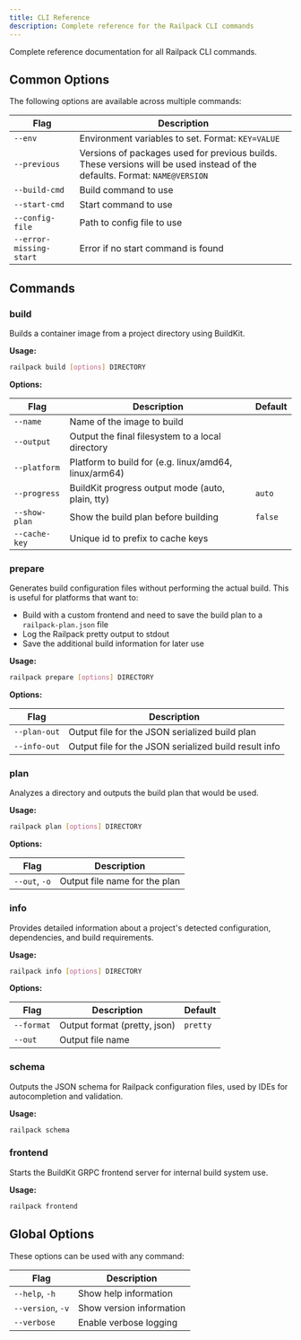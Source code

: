 ```yaml
---
title: CLI Reference
description: Complete reference for the Railpack CLI commands
---
```


Complete reference documentation for all Railpack CLI commands.

## Common Options

The following options are available across multiple commands:

| Flag                    | Description                                                                                                                |
| ----------------------- | -------------------------------------------------------------------------------------------------------------------------- |
| `--env`                 | Environment variables to set. Format: `KEY=VALUE`                                                                          |
| `--previous`            | Versions of packages used for previous builds. These versions will be used instead of the defaults. Format: `NAME@VERSION` |
| `--build-cmd`           | Build command to use                                                                                                       |
| `--start-cmd`           | Start command to use                                                                                                       |
| `--config-file`         | Path to config file to use                                                                                                 |
| `--error-missing-start` | Error if no start command is found                                                                                         |

## Commands

### build

Builds a container image from a project directory using BuildKit.

**Usage:**

```bash
railpack build [options] DIRECTORY
```

**Options:**

| Flag          | Description                                           | Default |
| ------------- | ----------------------------------------------------- | ------- |
| `--name`      | Name of the image to build                            |         |
| `--output`    | Output the final filesystem to a local directory      |         |
| `--platform`  | Platform to build for (e.g. linux/amd64, linux/arm64) |         |
| `--progress`  | BuildKit progress output mode (auto, plain, tty)      | `auto`  |
| `--show-plan` | Show the build plan before building                   | `false` |
| `--cache-key` | Unique id to prefix to cache keys                     |         |

### prepare

Generates build configuration files without performing the actual build. This is
useful for platforms that want to:

- Build with a custom frontend and need to save the build plan to a
  `railpack-plan.json` file
- Log the Railpack pretty output to stdout
- Save the additional build information for later use

**Usage:**

```bash
railpack prepare [options] DIRECTORY
```

**Options:**

| Flag         | Description                                           |
| ------------ | ----------------------------------------------------- |
| `--plan-out` | Output file for the JSON serialized build plan        |
| `--info-out` | Output file for the JSON serialized build result info |

### plan

Analyzes a directory and outputs the build plan that would be used.

**Usage:**

```bash
railpack plan [options] DIRECTORY
```

**Options:**

| Flag          | Description                   |
| ------------- | ----------------------------- |
| `--out`, `-o` | Output file name for the plan |

### info

Provides detailed information about a project's detected configuration,
dependencies, and build requirements.

**Usage:**

```bash
railpack info [options] DIRECTORY
```

**Options:**

| Flag       | Description                  | Default  |
| ---------- | ---------------------------- | -------- |
| `--format` | Output format (pretty, json) | `pretty` |
| `--out`    | Output file name             |          |

### schema

Outputs the JSON schema for Railpack configuration files, used by IDEs for
autocompletion and validation.

**Usage:**

```bash
railpack schema
```

### frontend

Starts the BuildKit GRPC frontend server for internal build system use.

**Usage:**

```bash
railpack frontend
```

## Global Options

These options can be used with any command:

| Flag              | Description              |
| ----------------- | ------------------------ |
| `--help`, `-h`    | Show help information    |
| `--version`, `-v` | Show version information |
| `--verbose`       | Enable verbose logging   |
